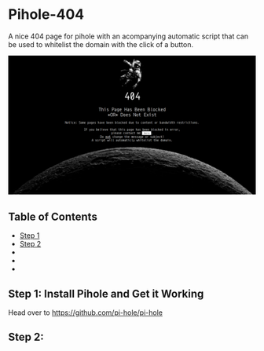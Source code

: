 # Pihole-404
A nice 404 page for pihole with an acompanying automatic script that can be used to whitelist the domain with the click of a button.

![This is what your 404 page will look like. Of course, you can also customize it.](./Screenshot.png)

## Table of Contents
* [Step 1](#step-1)
* [Step 2](#step-2)
*
*
*

## Step 1: Install Pihole and Get it Working
Head over to https://github.com/pi-hole/pi-hole

## Step 2: 
